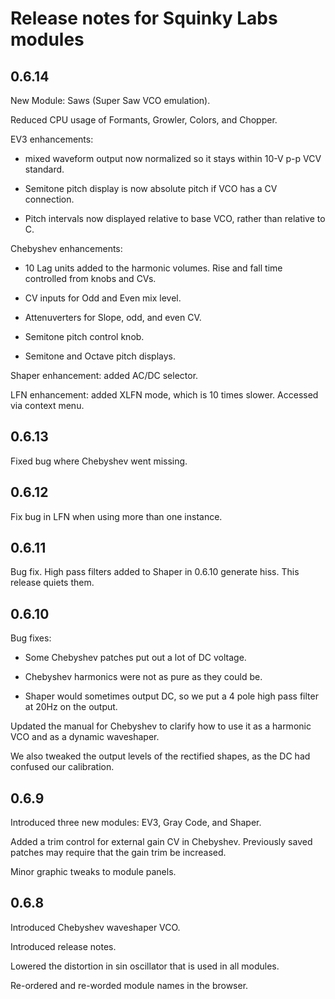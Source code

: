 # Release notes for Squinky Labs modules

## 0.6.14

New Module: Saws (Super Saw VCO emulation).

Reduced CPU usage of Formants, Growler, Colors, and Chopper.

EV3 enhancements:

* mixed waveform output now normalized so it stays within 10-V p-p VCV standard.

* Semitone pitch display is now absolute pitch if VCO has a CV connection.

* Pitch intervals now displayed relative to base VCO, rather than relative to C.

Chebyshev enhancements:

* 10 Lag units added to the harmonic volumes. Rise and fall time controlled from knobs and CVs.

* CV inputs for Odd and Even mix level.

* Attenuverters for Slope, odd, and even CV.

* Semitone pitch control knob.

* Semitone and Octave pitch displays.

Shaper enhancement: added AC/DC selector.

LFN enhancement: added XLFN mode, which is 10 times slower. Accessed via context menu.

## 0.6.13

Fixed bug where Chebyshev went missing.

## 0.6.12

Fix bug in LFN when using more than one instance.

## 0.6.11

Bug fix. High pass filters added to Shaper in 0.6.10 generate hiss. This release quiets them.

## 0.6.10

Bug fixes:

* Some Chebyshev patches put out a lot of DC voltage.

* Chebyshev harmonics were not as pure as they could be.

* Shaper would sometimes output DC, so we put a 4 pole high pass filter at 20Hz on the output.

Updated the manual for Chebyshev to clarify how to use it as a harmonic VCO and as a dynamic waveshaper.

We also tweaked the output levels of the rectified shapes, as the DC had confused our calibration.

## 0.6.9

Introduced three new modules: EV3, Gray Code, and Shaper.

Added a trim control for external gain CV in Chebyshev. Previously saved patches may require that the gain trim be increased.

Minor graphic tweaks to module panels.

## 0.6.8

Introduced Chebyshev waveshaper VCO.

Introduced release notes.

Lowered the distortion in sin oscillator that is used in all modules.

Re-ordered and re-worded module names in the browser.